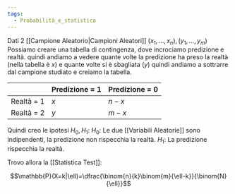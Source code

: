 ```yaml
---
tags:
  - Probabilità_e_statistica
---
```


Dati 2 [[Campione Aleatorio|Campioni Aleatori]] $(x_{1},\dots,x_{n}),(y_{1},\dots,y_{m})$
Possiamo creare una tabella di contingenza, dove incrociamo predizione e realtà. quindi andiamo a vedere quante volte la predizione ha preso la realtà (nella tabella è $x$) e quante volte si è sbagliata ($y$)
quindi andiamo a sottrarre dal campione studiato e creiamo la tabella.

|            | Predizione = 1 | Predizione = 0 |
| ---------- | -------------- | -------------- |
| Realtà = 1 | $x$            | $n-x$          |
| Realtà = 2 | $y$            | $m-x$          |


Quindi creo le ipotesi $H_{0},H_{1}$:
$H_{0}:$ Le due [[Variabili Aleatorie]] sono indipendenti, la predizione non rispecchia la realtà.
$H_{1}:$ La predizione rispecchia la realtà.
        
Trovo allora la [[Statistica Test]]:

$$\mathbb{P}(X=k|\ell)=\dfrac{\binom{n}{k}\binom{m}{\ell-k}}{\binom{N}{\ell}}$$
    
